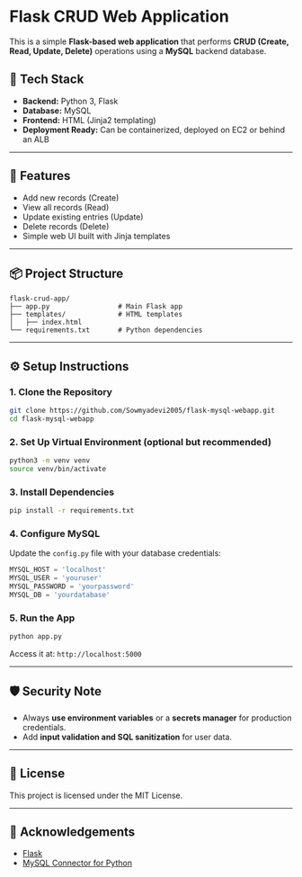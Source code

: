
# Flask CRUD Web Application

This is a simple **Flask-based web application** that performs **CRUD (Create, Read, Update, Delete)** operations using a **MySQL** backend database.

## 🧰 Tech Stack

- **Backend:** Python 3, Flask
- **Database:** MySQL
- **Frontend:** HTML (Jinja2 templating)
- **Deployment Ready:** Can be containerized, deployed on EC2 or behind an ALB

---

## 🚀 Features

- Add new records (Create)
- View all records (Read)
- Update existing entries (Update)
- Delete records (Delete)
- Simple web UI built with Jinja templates

---

## 📦 Project Structure

```
flask-crud-app/
├── app.py                 # Main Flask app
├── templates/             # HTML templates
│   ├── index.html
└── requirements.txt       # Python dependencies
```

---

## ⚙️ Setup Instructions

### 1. Clone the Repository

```bash
git clone https://github.com/Sowmyadevi2005/flask-mysql-webapp.git
cd flask-mysql-webapp
```

### 2. Set Up Virtual Environment (optional but recommended)

```bash
python3 -m venv venv
source venv/bin/activate
```

### 3. Install Dependencies

```bash
pip install -r requirements.txt
```

### 4. Configure MySQL

Update the `config.py` file with your database credentials:

```python
MYSQL_HOST = 'localhost'
MYSQL_USER = 'youruser'
MYSQL_PASSWORD = 'yourpassword'
MYSQL_DB = 'yourdatabase'
```

### 5. Run the App

```bash
python app.py
```

Access it at: `http://localhost:5000`

---

## 🛡️ Security Note

- Always **use environment variables** or a **secrets manager** for production credentials.
- Add **input validation and SQL sanitization** for user data.

---

## 📄 License

This project is licensed under the MIT License.

---

## 🙌 Acknowledgements

- [Flask](https://flask.palletsprojects.com/)
- [MySQL Connector for Python](https://pypi.org/project/mysql-connector-python/)
